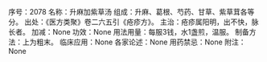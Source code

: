 序号：2078
名称：升麻加紫草汤
组成：升麻、葛根、芍药、甘草、紫草茸各等分。
出处：《医方类聚》卷二六五引《疮疹方》。
主治：疮疹属阳明，出不快，脉长者。
加减：None
功效：None
用法用量：每服3钱，水1盏煎，温服。
制备方法：上为粗末。
临床应用：None
各家论述：None
用药禁忌：None
附注：None
